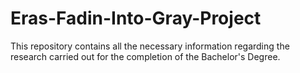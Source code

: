 # Eras-Fadin-Into-Gray-Project
This repository contains all the necessary information regarding the research carried out for the completion of the Bachelor's Degree. 
